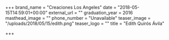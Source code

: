 +++
brand_name = "Creaciones Los Angeles"
date = "2018-05-15T14:59:01+00:00"
external_url = ""
graduation_year = 2016
masthead_image = ""
phone_number = "Unavailable"
teaser_image = "/uploads/2018/05/15/edith.png"
teaser_logo = ""
title = "Edith Quirós Ávila"

+++
